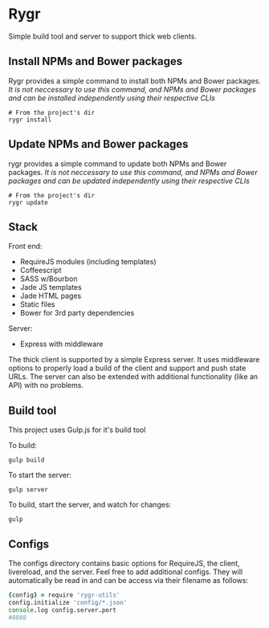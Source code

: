 Rygr
======

Simple build tool and server to support thick web clients.

Install NPMs and Bower packages
---
Rygr provides a simple command to install both NPMs and Bower packages. *It is not neccessary to use this command, and NPMs and Bower packages and can be installed independently using their respective CLIs*

```shell
# From the project's dir
rygr install
```

Update NPMs and Bower packages
---
rygr provides a simple command to update both NPMs and Bower packages. *It is not neccessary to use this command, and NPMs and Bower packages and can be updated independently using their respective CLIs*

```shell
# From the project's dir
rygr update
```

Stack
---
Front end:
* RequireJS modules (including templates)
* Coffeescript
* SASS w/Bourbon
* Jade JS templates
* Jade HTML pages
* Static files
* Bower for 3rd party dependencies

Server:
* Express with middleware

The thick client is supported by a simple Express server. It uses middleware
options to properly load a build of the client and support and push state URLs.
The server can also be extended with additional functionality (like an API) with
no problems.

Build tool
---
This project uses Gulp.js for it's build tool

To build:
```shell
gulp build
```

To start the server:
```shell
gulp server
```

To build, start the server, and watch for changes:
```shell
gulp
```

Configs
---
The configs directory contains basic options for RequireJS, the client,
livereload, and the server. Feel free to add additional configs. They will
automatically be read in and can be access via their filename as follows:

```coffee
{config} = require 'rygr-utils'
config.initialize 'config/*.json'
console.log config.server.port
#8888
```
